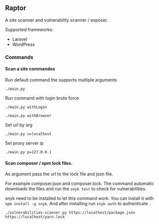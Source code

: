 ## Raptor

A site scanner and vulnerability scanner / exposer.

Supported frameworks:

- Laravel
- WordPress

### Commands

#### Scan a site commandos

Run default command the supports multiple arguments

```commandline
./main.py
```

Run command with login brute force

```commandline
./main.py withLogin
```

```commandline
./main.py withBrowser
```

Set url by arg

```commandline
./main.py u=localhost
```

Set proxy server ip

```commandline
./main.py p=127.0.0.1
```

#### Scan composer / npm lock files.

As argument pass the url to the lock file and json file.

For example composer.json and composer.lock.
The command automatic downloads the files and run the `snyk test` to check for vulnerabilities.

snyk need to be installed to let this command work. You can install it with `npm install -g snyk`. And after installing
run `snyk auth` to authenticate .

```commandline
./vulnerabilities-scanner.py https://localhost/package.json https://localhost/yarn.lock
```